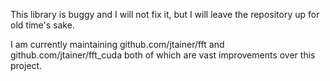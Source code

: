 This library is buggy and I will not fix it, but I will leave the repository up for old time's sake.

I am currently maintaining github.com/jtainer/fft and github.com/jtainer/fft_cuda both of which are vast improvements over this project.
